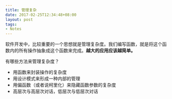 ```yaml
---
title: 管理复杂
date: 2017-02-25T12:34:48+08:00
layout: post
tags:
- Notes
---
```

软件开发中，比较重要的一个思想就是管理复杂度。我们编写函数，就是将这个函数内的所有操作抽象成这个函数来完成。**越大的应用应该越简单。**

有哪些方法来管理复杂度？
* 用函数来封装操作的复杂度
* 用设计模式来形成一种内部的管理
* 用偏函数（或者说柯里化）来隐藏函数参数的复杂度
* 高层次与高层次对话，低层次与低层次对话
